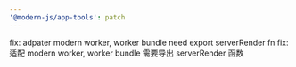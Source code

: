 ```yaml
---
'@modern-js/app-tools': patch
---
```


fix: adpater modern worker, worker bundle need export serverRender fn
fix: 适配 modern worker, worker bundle 需要导出 serverRender 函数
